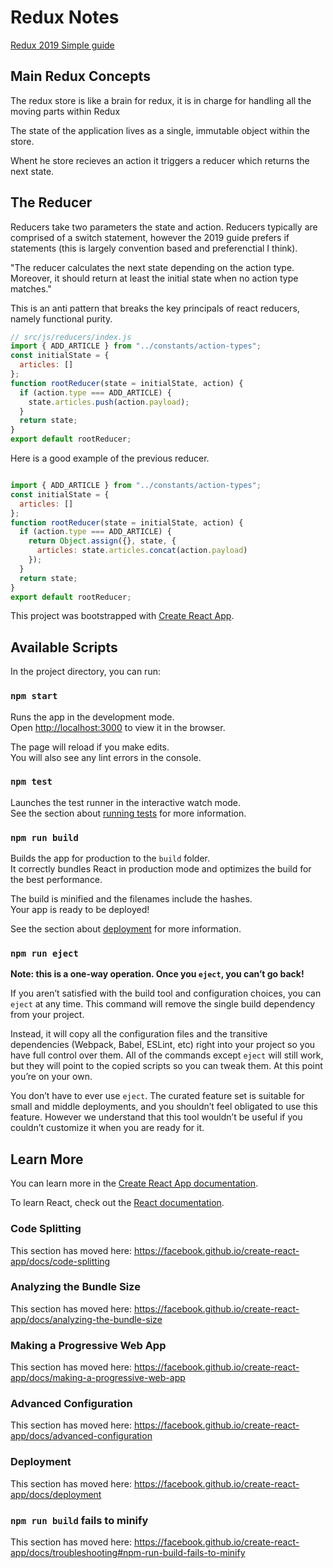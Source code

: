 # Redux Notes
[Redux 2019 Simple guide](https://www.valentinog.com/blog/redux/)
## Main Redux Concepts
The redux store is like a brain for redux, it is in charge for handling all the moving parts within Redux

The state of the application lives as a single, immutable object within the store.

Whent he store recieves an action it triggers a reducer which returns the next state. 


## The Reducer
Reducers take two parameters the state and action. Reducers typically are comprised of a switch statement, however the 2019 guide prefers if statements (this is largely convention based and preferenctial I think).

"The reducer calculates the next state depending on the action type. Moreover, it should return at least the initial state when no action type matches."

This is an anti pattern that breaks the key principals of react reducers, namely functional purity.

```javascript
// src/js/reducers/index.js
import { ADD_ARTICLE } from "../constants/action-types";
const initialState = {
  articles: []
};
function rootReducer(state = initialState, action) {
  if (action.type === ADD_ARTICLE) {
    state.articles.push(action.payload);
  }
  return state;
}
export default rootReducer;
```
Here is a good example of the previous reducer.
```javascript

import { ADD_ARTICLE } from "../constants/action-types";
const initialState = {
  articles: []
};
function rootReducer(state = initialState, action) {
  if (action.type === ADD_ARTICLE) {
    return Object.assign({}, state, {
      articles: state.articles.concat(action.payload)
    });
  }
  return state;
}
export default rootReducer;
```





This project was bootstrapped with [Create React App](https://github.com/facebook/create-react-app).

## Available Scripts

In the project directory, you can run:

### `npm start`

Runs the app in the development mode.<br>
Open [http://localhost:3000](http://localhost:3000) to view it in the browser.

The page will reload if you make edits.<br>
You will also see any lint errors in the console.

### `npm test`

Launches the test runner in the interactive watch mode.<br>
See the section about [running tests](https://facebook.github.io/create-react-app/docs/running-tests) for more information.

### `npm run build`

Builds the app for production to the `build` folder.<br>
It correctly bundles React in production mode and optimizes the build for the best performance.

The build is minified and the filenames include the hashes.<br>
Your app is ready to be deployed!

See the section about [deployment](https://facebook.github.io/create-react-app/docs/deployment) for more information.

### `npm run eject`

**Note: this is a one-way operation. Once you `eject`, you can’t go back!**

If you aren’t satisfied with the build tool and configuration choices, you can `eject` at any time. This command will remove the single build dependency from your project.

Instead, it will copy all the configuration files and the transitive dependencies (Webpack, Babel, ESLint, etc) right into your project so you have full control over them. All of the commands except `eject` will still work, but they will point to the copied scripts so you can tweak them. At this point you’re on your own.

You don’t have to ever use `eject`. The curated feature set is suitable for small and middle deployments, and you shouldn’t feel obligated to use this feature. However we understand that this tool wouldn’t be useful if you couldn’t customize it when you are ready for it.

## Learn More

You can learn more in the [Create React App documentation](https://facebook.github.io/create-react-app/docs/getting-started).

To learn React, check out the [React documentation](https://reactjs.org/).

### Code Splitting

This section has moved here: https://facebook.github.io/create-react-app/docs/code-splitting

### Analyzing the Bundle Size

This section has moved here: https://facebook.github.io/create-react-app/docs/analyzing-the-bundle-size

### Making a Progressive Web App

This section has moved here: https://facebook.github.io/create-react-app/docs/making-a-progressive-web-app

### Advanced Configuration

This section has moved here: https://facebook.github.io/create-react-app/docs/advanced-configuration

### Deployment

This section has moved here: https://facebook.github.io/create-react-app/docs/deployment

### `npm run build` fails to minify

This section has moved here: https://facebook.github.io/create-react-app/docs/troubleshooting#npm-run-build-fails-to-minify
